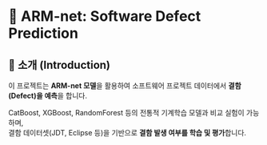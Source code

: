 # 🧩 ARM-net: Software Defect Prediction

## 📌 소개 (Introduction)

이 프로젝트는 **ARM-net 모델**을 활용하여 소프트웨어 프로젝트 데이터에서 **결함(Defect)을 예측**을 합니다.  

CatBoost, XGBoost, RandomForest 등의 전통적 기계학습 모델과 비교 실험이 가능하며,  
결함 데이터셋(JDT, Eclipse 등)을 기반으로 **결함 발생 여부를 학습 및 평가**합니다.
